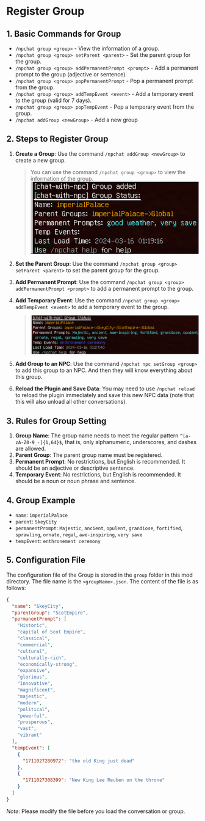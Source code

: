 # Register Group

## 1. Basic Commands for Group

- `/npchat group <group>` - View the information of a group.
- `/npchat group <group> setParent <parent>` - Set the parent group for the group.
- `/npchat group <group> addPermanentPrompt <prompt>` - Add a permanent prompt to the group (adjective or sentence).
- `/npchat group <group> popPermanentPrompt` - Pop a permanent prompt from the group.
- `/npchat group <group> addTempEvent <event>` - Add a temporary event to the group (valid for 7 days).
- `/npchat group <group> popTempEvent` - Pop a temporary event from the group.
- `/npchat addGroup <newGroup>` - Add a new group


## 2. Steps to Register Group

1. **Create a Group**: Use the command `/npchat addGroup <newGroup>` to create a new group.

    > You can use the command `/npchat group <group>` to view the information of the group.
    ![new Group](images/initgroup.png)

2. **Set the Parent Group**: Use the command `/npchat group <group> setParent <parent>` to set the parent group for the group.
3. **Add Permanent Prompt**: Use the command `/npchat group <group> addPermanentPrompt <prompt>` to add a permanent prompt to the group.
4. **Add Temporary Event**: Use the command `/npchat group <group> addTempEvent <event>` to add a temporary event to the group.

    > ![set Group](images/newgroup.png)

5. **Add Group to an NPC**: Use the command `/npchat npc setGroup <group>` to add this group to an NPC. And then they will know everything about this group.
6. **Reload the Plugin and Save Data**: You may need to use `/npchat reload` to reload the plugin immediately and save this new NPC data (note that this will also unload all other conversations).

## 3. Rules for Group Setting

1. **Group Name**: The group name needs to meet the regular pattern `^[a-zA-Z0-9_-]{1,64}$`, that is, only alphanumeric, underscores, and dashes are allowed.
2. **Parent Group**: The parent group name must be registered.
3. **Permanent Prompt**: No restrictions, but English is recommended. It should be an adjective or descriptive sentence.
4. **Temporary Event**: No restrictions, but English is recommended. It should be a noun or noun phrase and sentence.

## 4. Group Example

- `name`: `imperialPalace`
- `parent`: `SkeyCity`
- `permanentPrompt`: `Majestic`, `ancient`, `opulent`, `grandiose`, `fortified`, `sprawling`, `ornate`, `regal`, `awe-inspiring`, `very save`
- `tempEvent`: `enthronement ceremony`

## 5. Configuration File

The configuration file of the Group is stored in the `group` folder in this mod directory. The file name is the `<groupName>.json`. The content of the file is as follows:

```json
{
  "name": "SkeyCity",
  "parentGroup": "ScotEmpire",
  "permanentPrompt": [
    "Historic",
    "capital of Scot Empire",
    "classical",
    "commercial",
    "cultural",
    "culturally-rich",
    "economically-strong",
    "expansive",
    "glorious",
    "innovative",
    "magnificent",
    "majestic",
    "modern",
    "political",
    "powerful",
    "prosperous",
    "vast",
    "vibrant"
  ],
  "tempEvent": [
    {
      "1711027280972": "the old King just dead"
    },
    {
      "1711027308399": "New King Lee Reuben on the throne"
    }
  ]
}
```

_Note_: Please modify the file before you load the conversation or group.
